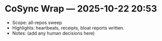 # CoSync Wrap — 2025-10-22 20:53

- Scope: all-repos sweep
- Highlights: heartbeats, receipts, bloat reports written.
- Notes: (add any human decisions here)

